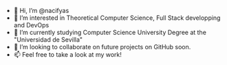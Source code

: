 - 👋 Hi, I’m @nacifyas
- 👀 I’m interested in Theoretical Computer Science, Full Stack developping and DevOps
- 🌱 I’m currently studying Computer Science University Degree at the "Universidad de Sevilla"
- 💞️ I’m looking to collaborate on future projects on GitHub soon.
- 📫 Feel free to take a look at my work!

<!---
nacifyas/nacifyas is a ✨ special ✨ repository because its `README.md` (this file) appears on your GitHub profile.
You can click the Preview link to take a look at your changes.
--->
